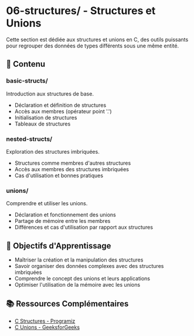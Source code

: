 # 06-structures/ - Structures et Unions

Cette section est dédiée aux structures et unions en C, des outils puissants pour regrouper des données de types différents sous une même entité.

## 📁 Contenu

### basic-structs/
Introduction aux structures de base.
- Déclaration et définition de structures
- Accès aux membres (opérateur point '.')
- Initialisation de structures
- Tableaux de structures

### nested-structs/
Exploration des structures imbriquées.
- Structures comme membres d'autres structures
- Accès aux membres des structures imbriquées
- Cas d'utilisation et bonnes pratiques

### unions/
Comprendre et utiliser les unions.
- Déclaration et fonctionnement des unions
- Partage de mémoire entre les membres
- Différences et cas d'utilisation par rapport aux structures

## 🎯 Objectifs d'Apprentissage

- Maîtriser la création et la manipulation des structures
- Savoir organiser des données complexes avec des structures imbriquées
- Comprendre le concept des unions et leurs applications
- Optimiser l'utilisation de la mémoire avec les unions

## 📚 Ressources Complémentaires

- [C Structures - Programiz](https://www.programiz.com/c-programming/c-structures)
- [C Unions - GeeksforGeeks](https://www.geeksforgeeks.org/structures-vs-unions-in-c-language/)
